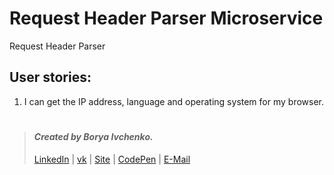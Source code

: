 # Request Header Parser Microservice
Request Header Parser

## User stories:
1. I can get the IP address, language and operating system for my browser.

#

> #### *Created by Borya Ivchenko.*
> [LinkedIn](https://www.linkedin.com/in/boryaivchenko) | [vk](https://vk.com/borya.ivchenko) | [Site](http://boris.of.by) | [CodePen](https://codepen.io/BoryaIvchenko) | [E-Mail](mailto:borya.ivchenko@mail.ru)
